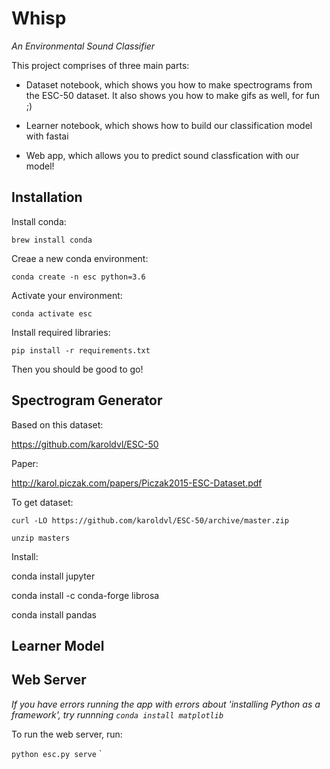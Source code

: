 # Whisp 

_An Environmental Sound Classifier_

This project comprises of three main parts:

- Dataset notebook, which shows you how to make spectrograms from the ESC-50 dataset. It also shows you how to make gifs as well, for fun ;)

- Learner notebook, which shows how to build our classification model with fastai

- Web app, which allows you to predict sound classfication with our model!

## Installation

Install conda:

`brew install conda`

Creae a new conda environment:

`conda create -n esc python=3.6`

Activate your environment:

`conda activate esc`

Install required libraries:

`pip install -r requirements.txt`

Then you should be good to go!

## Spectrogram Generator

Based on this dataset:

https://github.com/karoldvl/ESC-50

Paper:

http://karol.piczak.com/papers/Piczak2015-ESC-Dataset.pdf

To get dataset:

`curl -LO https://github.com/karoldvl/ESC-50/archive/master.zip`

`unzip masters`

Install:

conda install jupyter

conda install -c conda-forge librosa

conda install pandas

## Learner Model


## Web Server

_If you have errors running the app with errors about 'installing Python as a framework', try runnning `conda install matplotlib`_

To run the web server, run:

`python esc.py serve`
`
